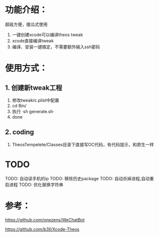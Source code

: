 

# 功能介绍：
超级方便，傻瓜式使用
1. 一键创建xcode可以编译theos tweak
2. xcode直接编译tweak
3. 编译、安装一键搞定，不需要额外输入ssh密码

# 使用方式：
## 1. 创建新tweak工程
1. 修改tweakrc.plist中配置
2. cd Bin/
3. 执行 ·sh generate.sh·
4. done

## 2. coding
1. TheosTempelete/Classes目录下直接写OC代码，有代码提示，和原生一样


# TODO
TODO: 自动读手机的ip
TODO: 移除历史package
TODO: 自动杀掉进程,自动重启进程
TODO: 优化替换字符串



# 参考：

https://github.com/onezens/WeChatBot

https://github.com/b3ll/Xcode-Theos
